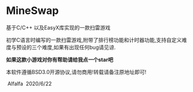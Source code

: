 # MineSwap
基于C/C++ 以及EasyX库实现的一款扫雷游戏

初学C语言时编写的一款扫雷游戏,附带了排行榜功能和计时器功能,支持自定义难度与预设的三个难度,如果有出现任何bug请见谅.

**如果这款小游戏对你有帮助请给我点一个star吧**

本软件遵循BSD3.0开源协议,请勿商用!转载请备注原地址即可!



​																																					    Alfalfa
​																																							2020/6/22